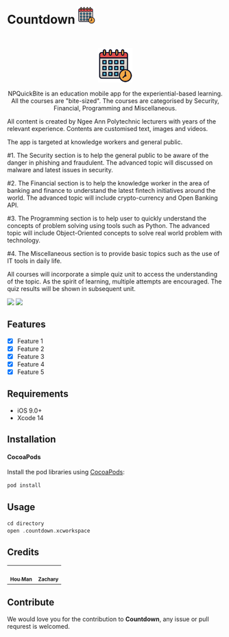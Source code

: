# Countdown <img src="countdown/logo_clear.png" alt="Logo" width="40" height="40">
<br />
<p align="center">
    <img src="countdown/logo_clear.png" alt="Logo" width="80" height="80">
  <p align="center">
      NPQuickBite is an education mobile app for the experiential-based learning. All the courses are "bite-sized". The courses are categorised by Security, Financial, Programming and Miscellaneous.

  All content is created by Ngee Ann Polytechnic lecturers with years of the relevant experience. Contents are customised text, images and videos.

  The app is targeted at knowledge workers and general public.

  #1. The Security section is to help the general public to be aware of the danger in phishing and fraudulent. The advanced topic will discussed on malware and latest issues in security.

  #2. The Financial section is to help the knowledge worker in the area of banking and finance to understand the latest fintech initiatives around the world. The advanced topic will include crypto-currency and Open Banking API.

  #3. The Programming section is to help user to quickly understand the concepts of problem solving using tools such as Python. The advanced topic will include Object-Oriented concepts to solve real world problem with technology.

  #4. The Miscellaneous section is to provide basic topics such as the use of IT tools in daily life.

  All courses will incorporate a simple quiz unit to access the understanding of the topic. As the spirit of learning, multiple attempts are encouraged. The quiz results will be shown in subsequent unit.
  </p>
</p>

<p align="row">
<img src= "https://media.giphy.com/media/HYOlBKJBqgAfe/giphy.gif" width="400" >
<img src= "https://media.giphy.com/media/HYOlBKJBqgAfe/giphy.gif" width="400" >
</p>

## Features

- [x] Feature 1
- [x] Feature 2
- [x] Feature 3
- [x] Feature 4
- [x] Feature 5

## Requirements

- iOS 9.0+
- Xcode 14

## Installation

#### CocoaPods
Install the pod libraries using [CocoaPods](http://cocoapods.org/):

```ruby
pod install
```

## Usage

```swift
cd directory
open .countdown.xcworkspace
```

## Credits

<table>
  <tr>
    <td align="center"><a href="https://github.com/hwennnn"><img src="https://avatars3.githubusercontent.com/u/54523581?s=460&u=a649d3ed6c70ffe2fa69f37c0870415668149113&v=4" width="100px;" alt=""/><br /><sub><b>Hou Man</b></sub></a><br />
    </td>
        <td align="center"><a href="https://github.com/ZazzyDictionary"><img src="https://avatars1.githubusercontent.com/u/25434034?s=460&u=7114f2d5b9704f927adcb4a4c05a7a705f8cbfa6&v=4" width="100px;" alt=""/><br /><sub><b>Zachary</b></sub></a><br />
    </td>
  </tr>
</table>

## Contribute

We would love you for the contribution to **Countdown**, any issue or pull requrest is welcomed.

